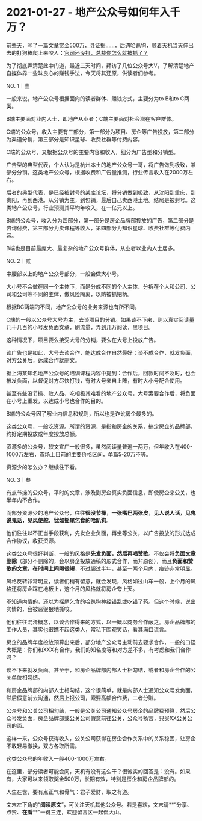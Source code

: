 # 2021-01-27 - 地产公众号如何年入千万？

前些天，写了一篇文章[赏金500万，寻证据......](http://mp.weixin.qq.com/s?__biz=MzI1MzI4MDk5NA==&mid=2247486897&idx=1&sn=bc190f67701d4dc8fb76bc717cc71342&chksm=e9d79a3cdea0132a8dcfe6fb22d583452e0769a4288760756b6c00ceda662a90d24bc49e03d8&scene=21#wechat_redirect)，后遇哈趴狗，顺着天机当天伸出去的打狗棒爬上来咬人：[官司还没打，总裁你怎么就被抓了？](http://mp.weixin.qq.com/s?__biz=MzI1MzI4MDk5NA==&mid=2247486904&idx=1&sn=e6626bc7f85eb93f804d3f234b2b2a9a&chksm=e9d79a35dea013230411dd9cf9bcbe4458960708fa98b40d70eb4a21c69bd773e71f70b82c03&scene=21#wechat_redirect)

为了彻底弄清楚此中门道，最近三天时间，拜访了几位公众号大V，了解清楚地产自媒体界一些昧良心的赚钱手法，今天将其还原，供读者们参考。

NO. 1｜壹

一般来说，地产公众号根据面向的读者群体、赚钱方式，主要分为to B和to C两类。

B端主要面对业内人士，即地产从业者；C端主要面对社会潜在客户群体。

C端的公众号，收入主要有三部分，第一部分为项目、房企等广告投放，第二部分为渠道分销，第三部分是知识星球、收费社群等付费内容。

C端的公众号，又根据公众号的主要内容和收入，细分为广告型和分销型。

广告型的典型代表，个人认为是杭州本土的地产公众号一哥，将广告做到极致，兼部分分销。这类地产公众号，根据收费和广告量推测，行业传言收入在2000万左右。

后者的典型代表，是已经被封号的某库论坛，将分销做到极致，从沈阳到重庆，到贵阳，再到西港。从分销为主，到包销，最后自己卖西港土地。结局是被封号。这类地产公众号，行业预测其平均年收入，在一亿元以上。

B端的公众号，收入分为四部分，第一部分是房企品牌部投放的广告，第二部分是咨询付费，第三部分为卖课程等收入，第四部分为知识星球、收费社群等付费内容。

B端也是目前最庞大、最复杂的地产公众号群体，从业者以业内人士居多。

NO. 2｜贰

中腰部以上的地产公众号部分，一般会做大小号。

大小号不会做在同一个主体下，而是分成不同的个人主体、分拆在个人和公司、公司和公司等不同的主体，做风险隔离，以防被抓把柄。

根据BC两端的不同，地产公众号的业务来源也有所不同。

C端的一般以公众号大号为主，去谈项目的分销。如果谈不下来，则以真实阅读量几十几百的小号发负面文章，刷流量，弄到几万阅读，黑项目。

这种情况下，项目要么接受大号的分销，要么在大号上投放广告。

谈广告也是如此，大号去谈合作，能达成合作自然最好；谈不成合作，就发负面，对方公关后，达成合作就删文。

据上海某知名地产公众号的培训课程内容中提到：合作后，回款时间不及时，也会被发负面，以督促对方尽快打钱，有时大号亲自上阵，有时大小号配合使用。

甚至有些没节操、败人品、吃相极其难看的地产公众号，大号索要合作后，将负面在小号上重发，以达成小号也合作的目的。

B端的公众号因了解业内信息和规则，所以也是诈讹房企最多的。

这类公众号，一般吃资源。所谓的资源，是指和房企的关系，搞定房企的品牌部，约好定期投放或年度投放总额。

资源多的公众号，软文宣广一般很多，虽然阅读量普遍一两万，但年收入在400-1000万左右，市场上目前的主要价格区间，单篇5-20万不等。

资源少的怎么办？继续往下看。

NO. 3｜叁

有点节操的公众号，平时的文章，涉及到房企真实负面信息，即使房企来公关，也半年内不合作。

而部分资源少的地产公众号，往往**很没节操，一张嘴巴两张皮，见人说人话，见鬼说鬼话，见风使舵，犹如摇尾乞食的哈趴狗**。

他们往往以不正当手段获利，先发企业负面，再坐等公关，以广告投放的形式达成合作协议，收获资源。

这类公众号很好判断，一般的风格是**先发负面，然后再唱赞歌**。不仅会将**负面文章删除**（部分不删除的，会以房企投放通稿的形式合作，而非原创），而且**负面和赞歌的文章，在时间上间隔很短**，不过超过半年，甚至一两个月内，痕迹非常明显。

风格反转非常明显，读者们稍有留意，就会发现，风格如过山车一般，上个月的风格还将房企踩在地板上，这个月的风格就将房企夸上天。

不知道内情的，还以为摇尾乞食的哈趴狗神经错乱或吃错了药。但这个时候，说出实情的，会被恶狠狠地撕咬。

他们往往混淆概念，以谈合作得来的方式，以一概以商务合作蔽之。房企品牌部的工作人员，其实也很瞧不起这类人，常私下围观笑话，看其满口谎言。

房企的品牌年度投放预算出来后，部分地产公众号主动前去要求合作，一般的口径大概是：你们和XXX有合作，我们的知名度等和对方差不多，有考虑和我们合作吗？

谈不下来就发负面。甚至于，和房企品牌部内部人士相勾结，或者和房企合作的公关单位相勾结。

和房企品牌部的内部人士相勾结，这个很简单，就是内部人士通知公众号发负面，然后假意前去沟通，然后上报公司，索要高额合作费，二者分赃。

公众号和公关公司相勾结，一般是公关公司通知公众号房企的品牌费预算，然后公众号发负面，房企品牌部或公关公司假意前往公关，公众号扬言，只买XX公关公司的面。

这样一来，公众号获得收入，公关公司获得在房企合作关系中的关系稳固，让房企不敢轻易撤换，双方各取所需。

这类公众号的年收入一般400-1000万左右。

在这里，部分读者可能会问，天机有没有这么干？很诚实的回答是：没有。如果有，大家可以来领取奖金500万，长期有效，特别是房企和房企品牌部的。

人生在世，要有点正气和骨气：君子爱财，取之有道。

文末左下角的“**阅读原文**”，可关注天机其他公众号。若是喜欢，文末请**“分享、点赞、**在看****”一键三连，欢迎留言区一起侃大山。

